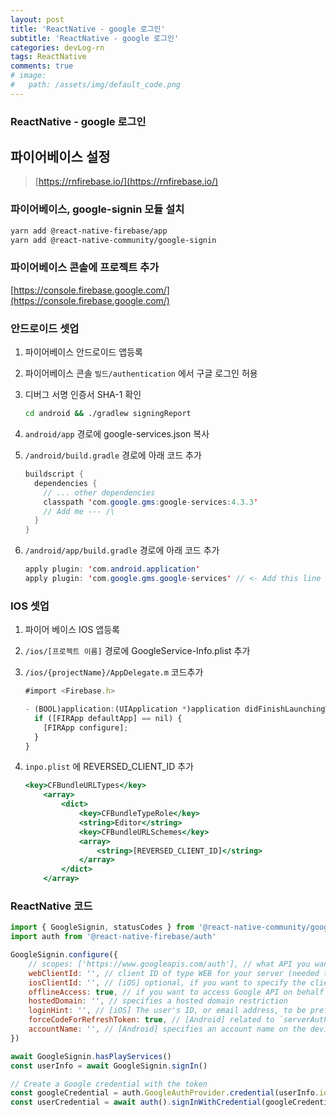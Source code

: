 ```yaml
---
layout: post
title: 'ReactNative - google 로그인'
subtitle: 'ReactNative - google 로그인'
categories: devLog-rn
tags: ReactNative
comments: true
# image: 
#   path: /assets/img/default_code.png
---
```


### ReactNative - google 로그인

## 파이어베이스 설정

> [https://rnfirebase.io/](https://rnfirebase.io/)

### 파이어베이스,  google-signin 모듈 설치

```bash
yarn add @react-native-firebase/app
yarn add @react-native-community/google-signin
```

### 파이어베이스 콘솔에 프로젝트 추가

[https://console.firebase.google.com/](https://console.firebase.google.com/) 

### 안드로이드 셋업

1. 파이어베이스 안드로이드 앱등록
2. 파이어베이스 콘솔 `빌드/authentication` 에서 구글 로그인 허용
3. 디버그 서명 인증서 SHA-1 확인

    ```bash
    cd android && ./gradlew signingReport
    ```

4. `android/app` 경로에 google-services.json 복사
5. `/android/build.gradle` 경로에 아래 코드 추가

    ```java
    buildscript {
      dependencies {
        // ... other dependencies
        classpath 'com.google.gms:google-services:4.3.3'
        // Add me --- /\
      }
    }
    ```

6. `/android/app/build.gradle` 경로에 아래 코드 추가

    ```java
    apply plugin: 'com.android.application'
    apply plugin: 'com.google.gms.google-services' // <- Add this line
    ```

### IOS 셋업

1. 파이어 베이스 IOS 앱등록
2. `/ios/[프로젝트 이름]` 경로에 GoogleService-Info.plist 추가
3. `/ios/{projectName}/AppDelegate.m` 코드추가

    ```jsx
    #import <Firebase.h>

    - (BOOL)application:(UIApplication *)application didFinishLaunchingWithOptions:(NSDictionary *)launchOptions {
      if ([FIRApp defaultApp] == nil) {
        [FIRApp configure];
      }
    }
    ```

4. `inpo.plist` 에 REVERSED_CLIENT_ID 추가

    ```jsx
    <key>CFBundleURLTypes</key>
    	<array>
    		<dict>
    			<key>CFBundleTypeRole</key>
    			<string>Editor</string>
    			<key>CFBundleURLSchemes</key>
    			<array>
    				<string>[REVERSED_CLIENT_ID]</string>
    			</array>
    		</dict>
    	</array>
    ```

### ReactNative 코드

```jsx
import { GoogleSignin, statusCodes } from '@react-native-community/google-signin'
import auth from '@react-native-firebase/auth'

GoogleSignin.configure({
    // scopes: ['https://www.googleapis.com/auth'], // what API you want to access on behalf of the user, default is email and profile
    webClientId: '', // client ID of type WEB for your server (needed to verify user ID and offline access)
    iosClientId: '', // [iOS] optional, if you want to specify the client ID of type iOS (otherwise, it is taken from GoogleService-Info.plist)
    offlineAccess: true, // if you want to access Google API on behalf of the user FROM YOUR SERVER
    hostedDomain: '', // specifies a hosted domain restriction
    loginHint: '', // [iOS] The user's ID, or email address, to be prefilled in the authentication UI if possible. [See docs here](https://developers.google.com/identity/sign-in/ios/api/interface_g_i_d_sign_in.html#a0a68c7504c31ab0b728432565f6e33fd)
    forceCodeForRefreshToken: true, // [Android] related to `serverAuthCode`, read the docs link below *.
    accountName: '', // [Android] specifies an account name on the device that should be used
})

await GoogleSignin.hasPlayServices()
const userInfo = await GoogleSignin.signIn()

// Create a Google credential with the token
const googleCredential = auth.GoogleAuthProvider.credential(userInfo.idToken)
const userCredential = await auth().signInWithCredential(googleCredential)
```